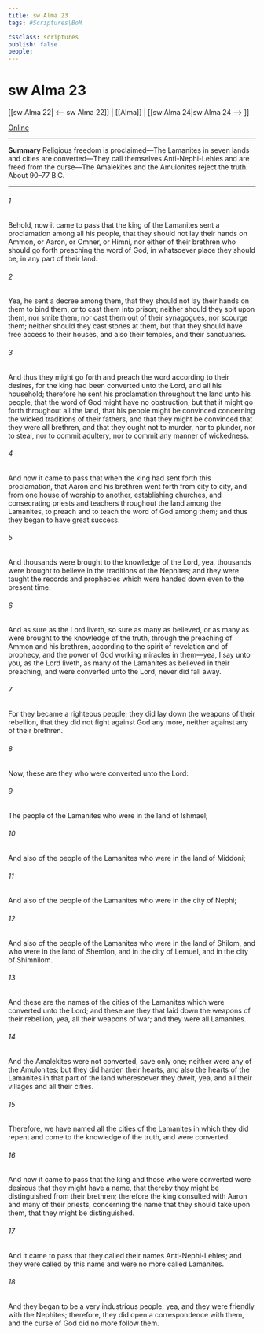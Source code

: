 ```yaml
---
title: sw Alma 23
tags: #Scriptures\BoM

cssclass: scriptures
publish: false
people:
---
```


# sw Alma 23
[[sw Alma 22| <-- sw Alma 22]] | [[Alma]] | [[sw Alma 24|sw Alma 24 --> ]]

[Online](https://churchofjesuschrist.org/study/scriptures/bofm/alma/23?lang=eng)

---
__Summary__
Religious freedom is proclaimed—The Lamanites in seven lands and cities are converted—They call themselves Anti-Nephi-Lehies and are freed from the curse—The Amalekites and the Amulonites reject the truth. About 90–77 B.C.

---
###### 1 
Behold, now it came to pass that the king of the Lamanites sent a proclamation among all his people, that they should not lay their hands on Ammon, or Aaron, or Omner, or Himni, nor either of their brethren who should go forth preaching the word of God, in whatsoever place they should be, in any part of their land.

###### 2 
Yea, he sent a decree among them, that they should not lay their hands on them to bind them, or to cast them into prison; neither should they spit upon them, nor smite them, nor cast them out of their synagogues, nor scourge them; neither should they cast stones at them, but that they should have free access to their houses, and also their temples, and their sanctuaries.

###### 3 
And thus they might go forth and preach the word according to their desires, for the king had been converted unto the Lord, and all his household; therefore he sent his proclamation throughout the land unto his people, that the word of God might have no obstruction, but that it might go forth throughout all the land, that his people might be convinced concerning the wicked traditions of their fathers, and that they might be convinced that they were all brethren, and that they ought not to murder, nor to plunder, nor to steal, nor to commit adultery, nor to commit any manner of wickedness.

###### 4 
And now it came to pass that when the king had sent forth this proclamation, that Aaron and his brethren went forth from city to city, and from one house of worship to another, establishing churches, and consecrating priests and teachers throughout the land among the Lamanites, to preach and to teach the word of God among them; and thus they began to have great success.

###### 5 
And thousands were brought to the knowledge of the Lord, yea, thousands were brought to believe in the traditions of the Nephites; and they were taught the records and prophecies which were handed down even to the present time.

###### 6 
And as sure as the Lord liveth, so sure as many as believed, or as many as were brought to the knowledge of the truth, through the preaching of Ammon and his brethren, according to the spirit of revelation and of prophecy, and the power of God working miracles in them—yea, I say unto you, as the Lord liveth, as many of the Lamanites as believed in their preaching, and were converted unto the Lord, never did fall away.

###### 7 
For they became a righteous people; they did lay down the weapons of their rebellion, that they did not fight against God any more, neither against any of their brethren.

###### 8 
Now, these are they who were converted unto the Lord:

###### 9 
The people of the Lamanites who were in the land of Ishmael;

###### 10 
And also of the people of the Lamanites who were in the land of Middoni;

###### 11 
And also of the people of the Lamanites who were in the city of Nephi;

###### 12 
And also of the people of the Lamanites who were in the land of Shilom, and who were in the land of Shemlon, and in the city of Lemuel, and in the city of Shimnilom.

###### 13 
And these are the names of the cities of the Lamanites which were converted unto the Lord; and these are they that laid down the weapons of their rebellion, yea, all their weapons of war; and they were all Lamanites.

###### 14 
And the Amalekites were not converted, save only one; neither were any of the Amulonites; but they did harden their hearts, and also the hearts of the Lamanites in that part of the land wheresoever they dwelt, yea, and all their villages and all their cities.

###### 15 
Therefore, we have named all the cities of the Lamanites in which they did repent and come to the knowledge of the truth, and were converted.

###### 16 
And now it came to pass that the king and those who were converted were desirous that they might have a name, that thereby they might be distinguished from their brethren; therefore the king consulted with Aaron and many of their priests, concerning the name that they should take upon them, that they might be distinguished.

###### 17 
And it came to pass that they called their names Anti-Nephi-Lehies; and they were called by this name and were no more called Lamanites.

###### 18 
And they began to be a very industrious people; yea, and they were friendly with the Nephites; therefore, they did open a correspondence with them, and the curse of God did no more follow them.

